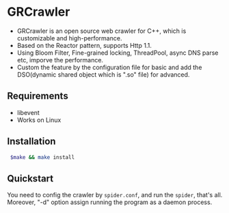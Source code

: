 # GRCrawler      
- GRCrawler is an open source web crawler for C++, which is customizable and high-performance.     
- Based on the Reactor pattern, supports Http 1.1.     
- Using Bloom Filter, Fine-grained locking, ThreadPool, async DNS parse etc, imporve the performance.   
- Custom the feature by the configuration file for basic and add the DSO(dynamic shared object which is ".so" file) for advanced.



## Requirements   

- libevent    
- Works on Linux

## Installation      

```bash
 $make && make install
```

## Quickstart   

You need to config the crawler by `spider.conf`, and run the `spider`, that's all.   
Moreover, "-d" option assign running the program as a daemon process.
 






